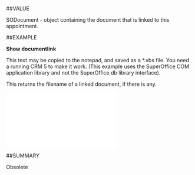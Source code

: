 
##VALUE

SODocument - object containing the document that is linked to this appointment.


##EXAMPLE

**Show documentlink**

This text may be copied to the notepad, and saved as a *.vbs file. You need a running CRM 5 to make it work. (This example uses the SuperOffice COM application library and not the SuperOffice db library interface). 

This returns the filename of a linked document, if there is any.

![](..\..\Examples\vbs\SOAppointment.DocumentLink.vbs.txt)


##SUMMARY

Obsolete


